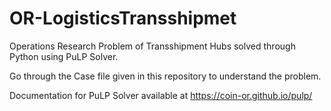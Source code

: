 # OR-LogisticsTransshipmet
Operations Research Problem of Transshipment Hubs solved through Python using PuLP Solver.

Go through the Case file given in this repository to understand the problem.

Documentation for PuLP Solver available at https://coin-or.github.io/pulp/
